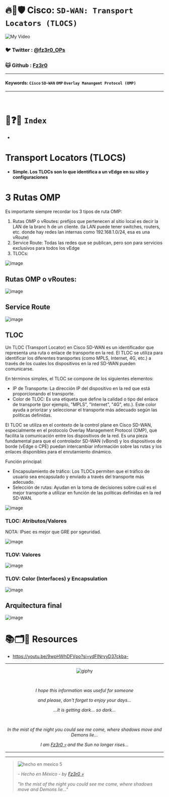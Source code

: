 # 🔥🧱🛡️ Cisco: `SD-WAN: Transport Locators (TLOCS)`

![My Video](https://user-images.githubusercontent.com/94720207/165892585-b830998d-d7c5-43b4-a3ad-f71a07b9077e.gif)

### 🐦 Twitter  : [@fz3r0_OPs](https://twitter.com/Fz3r0_OPs)
### 🐱 Github  : [Fz3r0](https://github.com/fz3r0) 

---
 
#### Keywords: `Cisco` `SD-WAN` `OMP` `Overlay Manangemt Protocol (OMP)`

---

<br>

# 📝❓📄 `Index`

- 

# Transport Locators (TLOCS)

- **Simple. Los TLOCs son lo que identifica a un vEdge en su sitio y configuraciones**

# 3 Rutas OMP

Es importante siempre recordar los 3 tipos de ruta OMP: 

1. Rutas OMP o vRoutes: prefijos que pertenecen al sitio local es decir la LAN de la branc h de un cliente. (la LAN puede tener switches, routers, etc. donde hay redes lan internas como 192.168.1.0/24, esa es una vRoute)
2. Service Route: Todas las redes que se publican, pero son para servicios exclusivos para todos los vEdge
3. TLOCs: 

![image](https://github.com/user-attachments/assets/bc400377-4566-4fd4-bac8-855db6743119)


## Rutas OMP o vRoutes:

![image](https://github.com/user-attachments/assets/348fad88-76d5-4e0d-be57-654b7c1ade77)

## Service Route

![image](https://github.com/user-attachments/assets/80d29754-7104-4058-9c1e-0f8439837d7b)

## TLOC

Un TLOC (Transport Locator) en Cisco SD-WAN es un identificador que representa una ruta o enlace de transporte en la red. El TLOC se utiliza para identificar los diferentes transportes (como MPLS, Internet, 4G, etc.) a través de los cuales los dispositivos en la red SD-WAN pueden comunicarse.

En términos simples, el TLOC se compone de los siguientes elementos:

- IP de Transporte: La dirección IP del dispositivo en la red que está proporcionando el transporte.
- Color de TLOC: Es una etiqueta que define la calidad o tipo del enlace de transporte (por ejemplo, "MPLS", "Internet", "4G", etc.). Este color ayuda a priorizar y seleccionar el transporte más adecuado según las políticas definidas.

El TLOC se utiliza en el contexto de la control plane en Cisco SD-WAN, especialmente en el protocolo Overlay Management Protocol (OMP), que facilita la comunicación entre los dispositivos de la red. Es una pieza fundamental para que el controlador SD-WAN (vBond) y los dispositivos de borde (vEdge o CPE) puedan intercambiar información sobre las rutas y los enlaces disponibles para el enrutamiento dinámico.

Función principal:

- Encapsulamiento de tráfico: Los TLOCs permiten que el tráfico de usuario sea encapsulado y enviado a través del transporte más adecuado.
- Selección de rutas: Ayudan en la toma de decisiones sobre cuál es el mejor transporte a utilizar en función de las políticas definidas en la red SD-WAN.

![image](https://github.com/user-attachments/assets/8d2415b1-81be-4fe4-988c-0ef74e2a1ccb)

### TLOC: Atributos/Valores

NOTA: IPsec es mejor que GRE  por sgeuridad. 

![image](https://github.com/user-attachments/assets/918e5a38-049d-488a-ab9e-b1dcc685181d)

### TLOV: Valores

![image](https://github.com/user-attachments/assets/e34e1905-8858-469c-8b72-b256ea2a4805)

### TLOV: Color (Interfaces) y Encapsulation

![image](https://github.com/user-attachments/assets/a349a252-5e64-4d5d-bddb-0d97ac960b0c)

## Arquitectura final 

![image](https://github.com/user-attachments/assets/34eac2c4-185e-465e-8478-bc4555742b4c)


# 📚🗂️🎥 Resources

- https://youtu.be/9wpHWhDFVpo?si=ydFINrvyD37ckba-



  
---

<span align="center"> <p align="center"> ![giphy](https://user-images.githubusercontent.com/94720207/166587250-292d9a9f-e590-4c25-a678-d457e2268e85.gif) </p> </span> 



&nbsp;

<span align="center"> <p align="center"> _I hope this information was useful for someone_ </p> </span> 
<span align="center"> <p align="center"> _and please, don't forget to enjoy your days..._ </p> </span> 
<span align="center"> <p align="center"> _...It is getting dark... so dark..._ </p> </span> 

&nbsp;

<span align="center"> <p align="center"> _In the mist of the night you could see me come, where shadows move and Demons lie..._ </p> </span> 
<span align="center"> <p align="center"> _I am [Fz3r0 💀](https://github.com/Fz3r0/) and the Sun no longer rises..._ </p> </span> 

---






---

> ![hecho en mexico 5](https://user-images.githubusercontent.com/94720207/166068790-fa1f243d-2db9-4810-a6e4-eb3c4ad23700.png)
>
> _- Hecho en México - by [Fz3r0 💀](https://github.com/Fz3r0/)_  
>
> _"In the mist of the night you could see me come, where shadows move and Demons lie..."_ 

